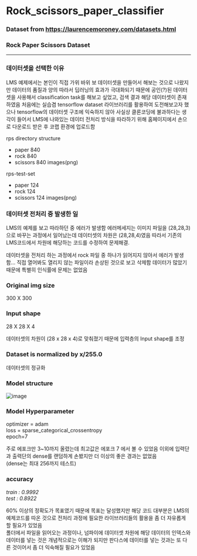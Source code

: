 # Rock_scissors_paper_classifier

### Dataset from https://laurencemoroney.com/datasets.html

### Rock Paper Scissors Dataset
---
### 데이터셋을 선택한 이유
LMS 예제에서는 본인이 직접 가위 바위 보 데이터셋을 만들어서 해보는 것으로 나왔지만
데이터의 품질과 양의 따라서 딥러닝의 효과가 극대화되기 때문에 공인(?)된 데이터셋을
사용해서 classification task를 해보고 싶었고, 검색 결과 해당 데이터셋이 존재하였음
처음에는 실습겸 tensorflow dataset 라이브러리를 활용하여 도전해보고자 했으나
tensorflow의 데이터셋 구조에 익숙하지 않아 사실상 클론코딩에 불과하다는 생각이 들어서
LMS에 나와있는 데이터 전처리 방식을 따라하기 위해 홈페이지에서 손으로 다운로드 받은 후
코랩 환경에 업로드함  
  
  
rps directory structure
* paper 840 
* rock 840
* scissors 840 images(png)

rps-test-set
* paper 124
* rock 124
* scissors 124 images(png)

### 데이터셋 전처리 중 발생한 일

LMS의 예제를 보고 따라하던 중 에러가 발생함
에러메세지는 이미지 파일을 (28,28,3)으로 바꾸는 과정에서 일어났는데
데이터셋의 차원은 (28,28,4)였음
따라서 기존의 LMS코드에서 차원에 해당하는 코드를 수정하여 문제해결.  


데이터셋을 전처리 하는 과정에서 rock 파일 중 하나가 읽어지지 않아서 에러가 발생함...
직접 열어봐도 열리지 않는 파일이라 손상된 것으로 보고 삭제함
데이터가 많았기 때문에 특별히 인식률에 문제는 없었음

### Original img size  
300 X 300  
  
### Input shape  
28 X 28 X 4  
  
데이터셋의 차원이 (28 x 28 x 4)로 맞춰졌기 때문에 입력층의 Input shape를 조정
  
### Dataset is normalized by x/255.0  

데이터셋의 정규화  
  
  
### Model structure
![image](https://user-images.githubusercontent.com/53106649/148017906-ff720575-828e-4a5b-8c2e-935857c1b580.png)



### Model Hyperparameter
optimizer = adam  
loss = sparse_categorical_crossentropy  
epoch=7  

주로 에포크만 3~10까지 올렸는데
최고값은 에포크 7 에서 볼 수 있었음
이외에 입력단과 출력단의 dense를 랜덤하게 손봤지만 더 이상의 좋은 경과는 없었음  
(dense는 최대 256까지 테스트)

### accuracy
_train : 0.9992_  
_test : 0.8922_  

60% 이상의 정확도가 목표였기 때문에 목표는 달성했지만 해당 코드 대부분은 LMS의 예제코드를 따온 것으로
전처리 과정에 필요한 라이브러리들의 활용을 좀 더 자유롭게 할 필요가 있었음  
폴더에서 파일을 읽어오는 과정이나, 넘파이에 데이터셋 차원에 해당 데이터의 인덱스와 데이터를 넣는 것은
개념적으로는 이해가 되지만 판다스에 데이터를 넣는 것과는 또 다른 것이어서 좀 더 익숙해질 필요가 있었음  

